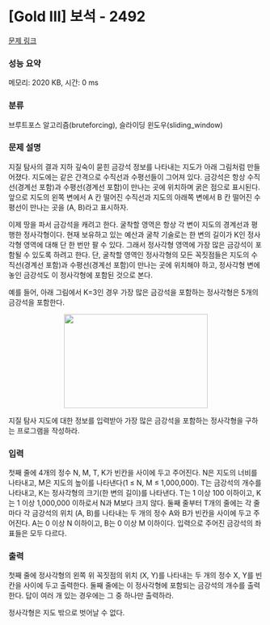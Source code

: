 # [Gold III] 보석 - 2492 

[문제 링크](https://www.acmicpc.net/problem/2492) 

### 성능 요약

메모리: 2020 KB, 시간: 0 ms

### 분류

브루트포스 알고리즘(bruteforcing), 슬라이딩 윈도우(sliding_window)

### 문제 설명

<p>지질 탐사의 결과 지하 깊숙이 묻힌 금강석 정보를 나타내는 지도가 아래 그림처럼 만들어졌다. 지도에는 같은 간격으로 수직선과 수평선들이 그어져 있다. 금강석은 항상 수직선(경계선 포함)과 수평선(경계선 포함)이 만나는 곳에 위치하며 굵은 점으로 표시된다. 앞으로 지도의 왼쪽 변에서 A 칸 떨어진 수직선과 지도의 아래쪽 변에서 B 칸 떨어진 수평선이 만나는 곳을 (A, B)라고 표시하자. </p>

<p>이제 땅을 파서 금강석을 캐려고 한다. 굴착할 영역은 항상 각 변이 지도의 경계선과 평행한 정사각형이다. 현재 보유하고 있는 예산과 굴착 기술로는 한 변의 길이가 K인 정사각형 영역에 대해 단 한 번만 팔 수 있다. 그래서 정사각형 영역에 가장 많은 금강석이 포함될 수 있도록 하려고 한다. 단, 굴착할 영역인 정사각형의 모든 꼭짓점들은 지도의 수직선(경계선 포함)과 수평선(경계선 포함)이 만나는 곳에 위치해야 하고, 정사각형 변에 놓인 금강석도 이 정사각형에 포함된 것으로 본다. </p>

<p>예를 들어, 아래 그림에서 K=3인 경우 가장 많은 금강석을 포함하는 정사각형은 5개의 금강석을 포함한다. </p>

<p style="text-align: center;"><img alt="" src="https://upload.acmicpc.net/6afee9f8-bbc1-4c99-ae2e-5767893fca64/-/preview/" style="width: 284px; height: 186px;"></p>

<p>지질 탐사 지도에 대한 정보를 입력받아 가장 많은 금강석을 포함하는 정사각형을 구하는 프로그램을 작성하라. </p>

### 입력 

 <p>첫째 줄에 4개의 정수 N, M, T, K가 빈칸을 사이에 두고 주어진다. N은 지도의 너비를 나타내고, M은 지도의 높이를 나타낸다(1 ≤ N, M ≤ 1,000,000).  T는 금강석의 개수를 나타내고, K는 정사각형의 크기(한 변의 길이)를 나타낸다. T는 1 이상 100 이하이고, K는 1 이상 1,000,000 이하로서 N과 M보다 크지 않다. 둘째 줄부터 T개의 줄에는 각 줄마다 각 금강석의 위치 (A, B)를 나타내는 두 개의 정수 A와 B가 빈칸을 사이에 두고 주어진다. A는 0 이상 N 이하이고, B는 0 이상 M 이하이다. 입력으로 주어진 금강석의 좌표들은 모두 다르다.</p>

### 출력 

 <p>첫째 줄에 정사각형의 왼쪽 위 꼭짓점의 위치 (X, Y)를 나타내는 두 개의 정수 X, Y를 빈칸을 사이에 두고 출력한다. 둘째 줄에는 이 정사각형에 포함되는 금강석의 개수를 출력한다. 답이 여러 개 있는 경우에는 그 중 하나만 출력하라. </p>

<p>정사각형은 지도 밖으로 벗어날 수 없다.</p>

